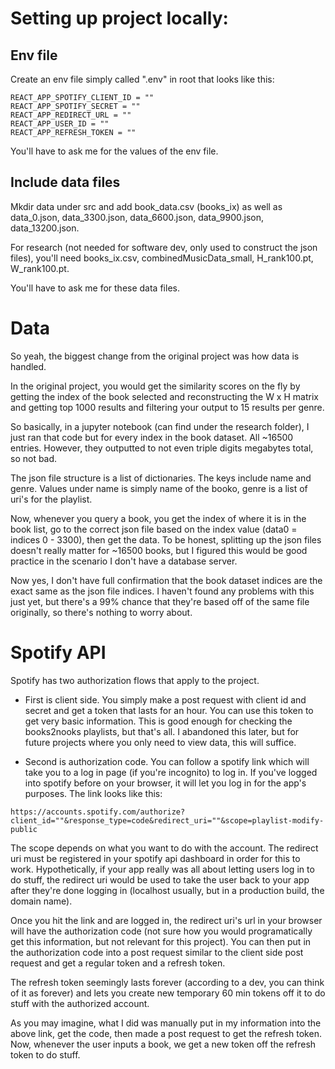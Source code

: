 # Setting up project locally:

## Env file

Create an env file simply called ".env" in root that looks like this:

```
REACT_APP_SPOTIFY_CLIENT_ID = ""
REACT_APP_SPOTIFY_SECRET = ""
REACT_APP_REDIRECT_URL = ""
REACT_APP_USER_ID = ""
REACT_APP_REFRESH_TOKEN = ""
```

You'll have to ask me for the values of the env file.

## Include data files
Mkdir data under src and add book_data.csv (books_ix) as well as data_0.json, data_3300.json, data_6600.json, data_9900.json, data_13200.json.

For research (not needed for software dev, only used to construct the json files), you'll need books_ix.csv, combinedMusicData_small, H_rank100.pt, W_rank100.pt.

You'll have to ask me for these data files.

# Data

So yeah, the biggest change from the original project was how data is handled.

In the original project, you would get the similarity scores on the fly by getting the index of the book selected and reconstructing the W x H matrix and getting top 1000 results and filtering your output to 15 results per genre.

So basically, in a jupyter notebook (can find under the research folder), I just ran that code but for every index in the book dataset. All ~16500 entries. However, they outputted to not even triple digits megabytes total, so not bad.

The json file structure is a list of dictionaries. The keys include name and genre. Values under name is simply name of the booko, genre is a list of uri's for the playlist.

Now, whenever you query a book, you get the index of where it is in the book list, go to the correct json file based on the index value (data0 = indices 0 - 3300), then get the data. To be honest, splitting up the json files doesn't really matter for ~16500 books, but I figured this would be good practice in the scenario I don't have a database server.

Now yes, I don't have full confirmation that the book dataset indices are the exact same as the json file indices. I haven't found any problems with this just yet, but there's a 99% chance that they're based off of the same file originally, so there's nothing to worry about. 

# Spotify API

Spotify has two authorization flows that apply to the project. 

* First is client side. You simply make a post request with client id and secret and get a token that lasts for an hour. You can use this token to get very basic information. This is good enough for checking the books2nooks playlists, but that's all. I abandoned this later, but for future projects where you only need to view data, this will suffice.

* Second is authorization code. You can follow a spotify link which will take you to a log in page (if you're incognito) to log in. If you've logged into spotify before on your browser, it will let you log in for the app's purposes. The link looks like this:

```
https://accounts.spotify.com/authorize?client_id=""&response_type=code&redirect_uri=""&scope=playlist-modify-public
```

The scope depends on what you want to do with the account. The redirect uri must be registered in your spotify api dashboard in order for this to work. Hypothetically, if your app really was all about letting users log in to do stuff, the redirect uri would be used to take the user back to your app after they're done logging in (localhost usually, but in a production build, the domain name).

Once you hit the link and are logged in, the redirect uri's url in your browser will have the authorization code (not sure how you would programatically get this information, but not relevant for this project). You can then put in the authorization code into a post request similar to the client side post request and get a regular token and a refresh token.

The refresh token seemingly lasts forever (according to a dev, you can think of it as forever) and lets you create new temporary 60 min tokens off it to do stuff with the authorized account. 

As you may imagine, what I did was manually put in my information into the above link, get the code, then made a post request to get the refresh token. Now, whenever the user inputs a book, we get a new token off the refresh token to do stuff.